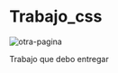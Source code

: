 # Trabajo_css

![otra-pagina](https://user-images.githubusercontent.com/75713326/120407607-1cce2900-c313-11eb-88fd-8b5877421a56.png)

Trabajo que debo entregar


